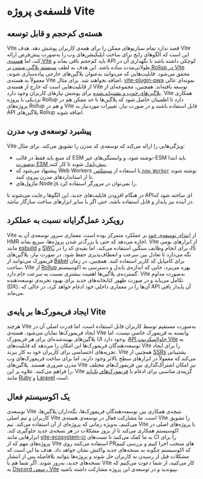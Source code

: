 # فلسفه‌ی پروژه Vite

## هسته‌ی کم‌حجم و قابل توسعه

Vite قصد ندارد تمام سناریوهای ممکن را برای همه‌ی کاربران پوشش دهد. هدف Vite این است که الگوهای رایج برای ساخت اپلیکیشن‌های وب را به‌صورت پیش‌فرض ارائه کند، اما [هسته‌ی Vite](https://github.com/vitejs/vite) باید کم‌حجم باقی بماند و API کوچکی داشته باشد تا نگهداری آن در طولانی‌مدت ساده باشد. این هدف به لطف [سیستم پلاگین مبتنی بر Rollup در Vite](./api-plugin.md) محقق می‌شود. قابلیت‌هایی که می‌توانند به‌عنوان پلاگین‌های خارجی پیاده‌سازی شوند، معمولاً به هسته‌ی Vite اضافه نخواهند شد. برای مثال، [vite-plugin-pwa](https://vite-pwa-org.netlify.app/) نمونه‌ای عالی از قابلیت‌هایی است که خارج از هسته‌ی Vite توسعه یافته‌اند. همچنین، مجموعه‌ای از [پلاگین‌های خوب و پشتیبانی‌شده](https://github.com/vitejs/awesome-vite#plugins) برای پوشش نیازهای کاربران وجود دارد. Vite همکاری نزدیکی با پروژه Rollup دارد تا اطمینان حاصل شود که پلاگین‌ها تا حد ممکن هم در پروژه‌های Rollup و هم در Vite قابل استفاده باشند و در صورت نیاز، تغییرات موردنیاز به API پلاگین‌های Rollup اضافه شوند.

## پیشبرد توسعه‌ی وب مدرن

Vite ویژگی‌هایی را ارائه می‌کند که توسعه‌ی کد مدرن را تشویق می‌کند. برای مثال:

- کد منبع باید فقط در قالب ESM نوشته شود، و وابستگی‌های غیر-ESM باید ابتدا [به‌صورت ESM پیش‌باندل](./dep-pre-bundling) شوند تا کار کنند.
- پیشنهاد می‌شود که Web Workers با استفاده از [سینتکس `new Worker`](./features#web-workers) نوشته شوند تا از استانداردهای مدرن پیروی کنند.
- ماژول‌های Node.js را نمی‌توان در مرورگر استفاده کرد.

در هنگام افزودن قابلیت‌های جدید، این الگوها رعایت می‌شوند تا API‌ای ساخته شود که در آینده نیز پایدار و قابل استفاده باشد، حتی اگر با سایر ابزارهای ساخت سازگار نباشد.

## رویکرد عمل‌گرایانه نسبت به عملکرد

Vite از [ابتدای توسعه‌ی خود](./why.md) بر عملکرد متمرکز بوده است. معماری سرور توسعه‌ی آن به HMR اجازه می‌دهد که حتی با بزرگ‌تر شدن پروژه‌ها، سریع بماند. Vite از ابزارهای بومی مانند [esbuild](https://esbuild.github.io/) و [SWC](https://github.com/vitejs/vite-plugin-react-swc) برای انجام وظایف سنگین استفاده می‌کند، اما بقیه‌ی کد را در JS نگه می‌دارد تا تعادل بین سرعت و انعطاف‌پذیری حفظ شود. در صورت نیاز، پلاگین‌های فریمورک می‌توانند از [Babel](https://babeljs.io/) برای کامپایل کد کاربر استفاده کنند. همچنین، در زمان ساخت، Vite از [Rollup](https://rollupjs.org/) بهره می‌برد، جایی که اندازه‌ی باندل و دسترسی به اکوسیستم گسترده‌ی پلاگین‌ها اهمیت بیشتری نسبت به سرعت خام دارد. Vite به‌صورت مداوم تکامل می‌یابد و در صورت ظهور کتابخانه‌های جدید برای بهبود تجربه‌ی توسعه‌دهنده (DX)، آن‌ها را در معماری داخلی خود ادغام خواهد کرد، در حالی که API آن پایدار باقی می‌ماند.

## ایجاد فریمورک‌ها بر پایه‌ی Vite

هرچند Vite به‌صورت مستقیم توسط کاربران قابل استفاده است، اما قدرت اصلی آن در ایجاد فریمورک‌ها نمایان می‌شود. هسته‌ی Vite وابسته به فریمورک خاصی نیست، اما پلاگین‌های بهینه‌شده‌ای برای هر فریمورک UI وجود دارد. [API جاوااسکریپت Vite](./api-javascript.md) به توسعه‌دهندگان فریمورک‌ها این امکان را می‌دهد که قابلیت‌های Vite را برای ایجاد تجربه‌های اختصاصی برای کاربران خود به کار ببرند. Vite همچنین از [SSRs](./ssr.md) پشتیبانی می‌کند که معمولاً در ابزارهای سطح بالاتر وجود دارند، اما برای ساخت فریمورک‌های وب مدرن ضروری هستند. پلاگین‌های Vite نیز امکان اشتراک‌گذاری بین فریمورک‌های مختلف را فراهم می‌کنند. علاوه بر این، Vite گزینه‌ی مناسبی برای ادغام با [فریمورک‌های بک‌اند](./backend-integration.md) مانند [Ruby](https://vite-ruby.netlify.app/) و [Laravel](https://laravel.com/docs/10.x/vite) است.

## یک اکوسیستم فعال

توسعه‌ی Vite نتیجه‌ی همکاری بین توسعه‌دهندگان فریمورک‌ها، نگه‌داران پلاگین‌ها، کاربران و تیم اصلی Vite است. ما مشارکت فعال در توسعه‌ی هسته‌ی Vite را تشویق می‌کنیم، به‌ویژه زمانی که پروژه‌ای از آن استفاده می‌کند. تیم Vite با پروژه‌های اصلی در اکوسیستم همکاری می‌کند تا از بروز مشکلات در هر نسخه‌ی جدید جلوگیری کند. ابزارهایی مانند [vite-ecosystem-ci](https://github.com/vitejs/vite-ecosystem-ci) به ما کمک می‌کنند تا تست‌های CI را برای پروژه‌های مهم که از Vite استفاده می‌کنند روی PRهای منتخب اجرا کنیم و بررسی کنیم که اکوسیستم چگونه به نسخه‌های جدید واکنش نشان خواهد داد. هدف ما این است که مشکلات قبل از رسیدن به کاربران حل شوند و پروژه‌ها بتوانند بلافاصله پس از انتشار نسخه‌های جدید، به‌روز شوند. اگر شما هم با Vite کار می‌کنید، از شما دعوت می‌کنیم که به [Discord رسمی Vite](https://chat.vite.dev) بپیوندید و در توسعه‌ی این پروژه مشارکت داشته باشید.
